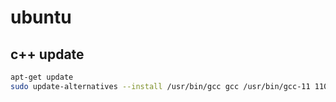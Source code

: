 # ubuntu 

## c++ update 

```bash
apt-get update
sudo update-alternatives --install /usr/bin/gcc gcc /usr/bin/gcc-11 110 --slave /usr/bin/g++ g++ /usr/bin/g++-11
```